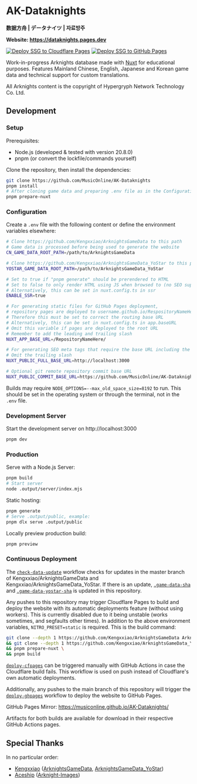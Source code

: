 # AK-Dataknights

**数据方舟 | データナイツ | 자료방주**

**Website: https://dataknights.pages.dev**

[![Deploy SSG to Cloudflare Pages](https://github.com/MusicOnline/AK-Dataknights/actions/workflows/deploy-cfpages.yml/badge.svg)](https://github.com/MusicOnline/AK-Dataknights/actions/workflows/deploy-cfpages.yml) [![Deploy SSG to GitHub Pages](https://github.com/MusicOnline/AK-Dataknights/actions/workflows/deploy-ghpages.yml/badge.svg)](https://github.com/MusicOnline/AK-Dataknights/actions/workflows/deploy-ghpages.yml)

Work-in-progress Arknights database made with [Nuxt](https://nuxt.com) for educational purposes. Features Mainland Chinese, English, Japanese and Korean game data and technical support for custom translations.

All Arknights content is the copyright of Hypergryph Network Technology Co. Ltd.

## Development

### Setup

Prerequisites:

- Node.js (developed & tested with version 20.8.0)
- pnpm (or convert the lockfile/commands yourself)

Clone the repository, then install the dependencies:

```bash
git clone https://github.com/MusicOnline/AK-Dataknights
pnpm install
# After cloning game data and preparing .env file as in the Configuration section
pnpm prepare-nuxt
```

### Configuration

Create a `.env` file with the following content or define the environment variables elsewhere:

```bash
# Clone https://github.com/Kengxxiao/ArknightsGameData to this path
# Game data is processed before being used to generate the website
CN_GAME_DATA_ROOT_PATH=/path/to/ArknightsGameData

# Clone https://github.com/Kengxxiao/ArknightsGameData_YoStar to this path
YOSTAR_GAME_DATA_ROOT_PATH=/path/to/ArknightsGameData_YoStar

# Set to true if "pnpm generate" should be prerendered to HTML
# Set to false to only render HTML using JS when browsed to (no SEO support)
# Alternatively, this can be set in nuxt.config.ts in ssr
ENABLE_SSR=true

# For generating static files for GitHub Pages deployment,
# repository pages are deployed to username.github.io/RespositoryNameHere
# Therefore this must be set to correct the routing base URL
# Alternatively, this can be set in nuxt.config.ts in app.baseURL
# Omit this variable if pages are deployed to the root URL
# Remember to add the leading and trailing slash
NUXT_APP_BASE_URL=/RepositoryNameHere/

# For generating SEO meta tags that require the base URL including the domain name
# Omit the trailing slash
NUXT_PUBLIC_FULL_BASE_URL=http://localhost:3000

# Optional git remote repository commit base URL
NUXT_PUBLIC_COMMIT_BASE_URL=https://github.com/MusicOnline/AK-Dataknights/commit
```

Builds may require `NODE_OPTIONS=--max_old_space_size=8192` to run.
This should be set in the operating system or through the terminal, not in the `.env` file.

### Development Server

Start the development server on http://localhost:3000

```bash
pnpm dev
```

### Production

Serve with a Node.js Server:

```bash
pnpm build
# Start server
node .output/server/index.mjs
```

Static hosting:

```bash
pnpm generate
# Serve .output/public, example:
pnpm dlx serve .output/public
```

Locally preview production build:

```bash
pnpm preview
```

### Continuous Deployment

The [`check-data-update`](./.github/workflows/check-data-update.yml) workflow checks for updates in the master branch of Kengxxiao/ArknightsGameData and Kengxxiao/ArknightsGameData_YoStar. If there is an update, [`.game-data-sha`](./data/.game-data-sha) and [`.game-data-yostar-sha`](./data/.game-data-yostar-sha) is updated in this repository.

Any pushes to this repository may trigger Cloudflare Pages to build and deploy the website with its automatic deployments feature (without using workers). This is currently disabled due to it being unstable (works sometimes, and segfaults other times). In addition to the above environment variables, `NITRO_PRESET=static` is required. This is the build command:

```bash
git clone --depth 1 https://github.com/Kengxxiao/ArknightsGameData ArknightsGameData \
&& git clone --depth 1 https://github.com/Kengxxiao/ArknightsGameData_YoStar ArknightsGameData_YoStar \
&& pnpm prepare-nuxt \
&& pnpm build
```

[`deploy-cfpages`](./.github/workflows/deploy-cfpages.yml) can be triggered manually with GitHub Actions in case the Cloudflare build fails. This workflow is used on push instead of Cloudflare's own automatic deployments.

Additionally, any pushes to the main branch of this repository will trigger the [`deploy-ghpages`](./.github/workflows/deploy-ghpages.yml) workflow to deploy the website to GitHub Pages.

GitHub Pages Mirror: https://musiconline.github.io/AK-Dataknights/

Artifacts for both builds are available for download in their respective GitHub Actions pages.

## Special Thanks

In no particular order:

- [Kengxxiao](https://github.com/Kengxxiao) ([ArknightsGameData](https://github.com/Kengxxiao/ArknightsGameData), [ArknightsGameData_YoStar](https://github.com/Kengxxiao/ArknightsGameData_YoStar))
- [Aceship](https://github.com/Aceship) ([Arknight-Images](https://github.com/Aceship/Arknight-Images))
